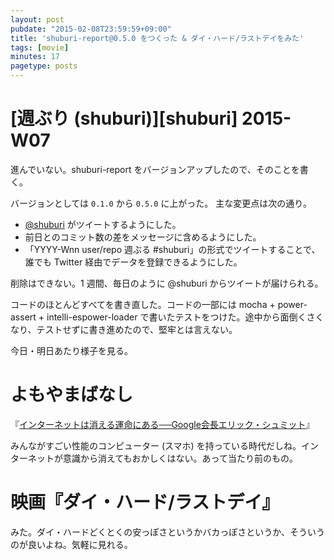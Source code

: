 ```yaml
---
layout: post
pubdate: "2015-02-08T23:59:59+09:00"
title: 'shuburi-report@0.5.0 をつくった & ダイ・ハード/ラストデイをみた'
tags: [movie]
minutes: 17
pagetype: posts
---
```

# [週ぶり (shuburi)][shuburi] 2015-W07

進んでいない。shuburi-report をバージョンアップしたので、そのことを書く。

バージョンとしては `0.1.0` から `0.5.0` に上がった。 主な変更点は次の通り。

- [@shuburi](https://twitter.com/shuburi) がツイートするようにした。
- 前日とのコミット数の差をメッセージに含めるようにした。
- 「YYYY-Wnn user/repo 週ぶる #shuburi」の形式でツイートすることで、誰でも Twitter 経由でデータを登録できるようにした。

削除はできない。1 週間、毎日のように @shuburi からツイートが届けられる。

コードのほとんどすべてを書き直した。コードの一部には mocha + power-assert + intelli-espower-loader で書いたテストをつけた。途中から面倒くさくなり、テストせずに書き進めたので、堅牢とは言えない。

今日・明日あたり様子を見る。

# よもやまばなし

『[インターネットは消える運命にある──Google会長エリック・シュミット](http://b.hatena.ne.jp/entry/241152012/comment/bouzuya)』

みんながすごい性能のコンピューター (スマホ) を持っている時代だしね。インターネットが意識から消えてもおかしくはない。あって当たり前のもの。

# 映画『ダイ・ハード/ラストデイ』

みた。ダイ・ハードどくとくの安っぽさというかバカっぽさというか、そういうのが良いよね。気軽に見れる。
